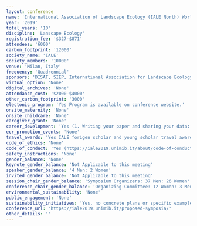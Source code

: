 ```yaml
---
layout: conference 
name: 'International Association of Landscape Ecology (IALE North) World Congress'
year: '2019'
total_years: '10'
discipline: 'Lanscape Ecology'
registration_fee: '$327-$871'
attendees: '6000'
carbon_footprint: '12000'
society_name: 'IALE'
society_members: '10000'
venue: 'Milan, Italy'
frequency: 'Quadrennial'
sponsors: 'DISAT, SIEP, International Association for Landscape Ecology, BICOOCA'
virtual_option: 'None'
digital_archives: 'None'
attendance_cost: '$2000-$4000'
other_carbon_footprint: '3000'
electonic_program: 'Yes Program is available on conference website.'
onsite_maternity: 'None'
onsite_childcare: 'None'
caregiver_grant: 'None'
career_development: 'Yes (1. Writing your paper and sharing your data: an insider guide to publishing 2. Intensive PhD course where a few PhD researchers reflect on research within the wider ecological landscape by discussing their research with younger and senior researchers)'
ecr_promotion_events: 'None'
travel_awards: 'Yes IALE forigen scholar and young scholar travel award'
code_of_ethics: 'None'
code_of_conduct: 'Yes (https://iale2019.unimib.it/about/code-of-conduct/)'
safety_instructions: 'None'
gender_balance: 'None'
keynote_gender_balance: 'Not Applicable to this meeting'
speaker_gender_balance: '4 Men: 2 Women'
invited_gender_balance: 'Not Applicable to this meeting'
session_chair_gender_balance: 'Symposium Organizers: 37 Men: 26 Women'
conference_chair_gender_balance: 'Organizing Committee: 12 Women: 3 Men'
environmental_sustainability: 'None'
public_engagement: 'None'
sustainability_initiatives: 'Yes, no concrete plans or specific examples though (https://iale2019.unimib.it/about/environmental-social-sustainability-congress/)'
conference_url: 'https://iale2019.unimib.it/proposed-symposia/'
other_details: ''
---
```

